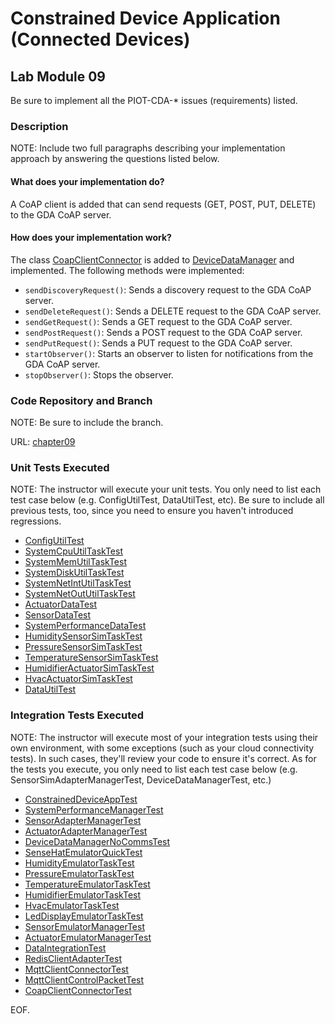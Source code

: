 # Constrained Device Application (Connected Devices)

## Lab Module 09

Be sure to implement all the PIOT-CDA-\* issues (requirements) listed.

### Description

NOTE: Include two full paragraphs describing your implementation approach by answering the questions listed below.

#### What does your implementation do?

A CoAP client is added that can send requests (GET, POST, PUT, DELETE) to the GDA CoAP server.

#### How does your implementation work?

The class [CoapClientConnector](../Python/src/main/python/programmingtheiot/cda/connection/CoapClientConnector.py) is added to [DeviceDataManager](../Python/src/main/python/programmingtheiot/cda/app/DeviceDataManager.py) and implemented. The following methods were implemented:

- `sendDiscoveryRequest()`: Sends a discovery request to the GDA CoAP server.
- `sendDeleteRequest()`: Sends a DELETE request to the GDA CoAP server.
- `sendGetRequest()`: Sends a GET request to the GDA CoAP server.
- `sendPostRequest()`: Sends a POST request to the GDA CoAP server.
- `sendPutRequest()`: Sends a PUT request to the GDA CoAP server.
- `startObserver()`: Starts an observer to listen for notifications from the GDA CoAP server.
- `stopObserver()`: Stops the observer.

### Code Repository and Branch

NOTE: Be sure to include the branch.

URL: [chapter09](https://github.com/SantiagoRR2004/PIC-python-components/tree/chapter09)

### Unit Tests Executed

NOTE: The instructor will execute your unit tests. You only need to list each test case below
(e.g. ConfigUtilTest, DataUtilTest, etc). Be sure to include all previous tests, too,
since you need to ensure you haven't introduced regressions.

- [ConfigUtilTest](../Python/src/test/python/programmingtheiot/part01/unit/common/ConfigUtilTest.py)
- [SystemCpuUtilTaskTest](../Python/src/test/python/programmingtheiot/part01/unit/system/SystemCpuUtilTaskTest.py)
- [SystemMemUtilTaskTest](../Python/src/test/python/programmingtheiot/part01/unit/system/SystemMemUtilTaskTest.py)
- [SystemDiskUtilTaskTest](../Python/src/test/python/programmingtheiot/part01/unit/system/SystemDiskUtilTaskTest.py)
- [SystemNetIntUtilTaskTest](../Python/src/test/python/programmingtheiot/part01/unit/system/SystemNetIntUtilTaskTest.py)
- [SystemNetOutUtilTaskTest](../Python/src/test/python/programmingtheiot/part01/unit/system/SystemNetOutUtilTaskTest.py)
- [ActuatorDataTest](../Python/src/test/python/programmingtheiot/part02/unit/data/ActuatorDataTest.py)
- [SensorDataTest](../Python/src/test/python/programmingtheiot/part02/unit/data/SensorDataTest.py)
- [SystemPerformanceDataTest](../Python/src/test/python/programmingtheiot/part02/unit/data/SystemPerformanceDataTest.py)
- [HumiditySensorSimTaskTest](../Python/src/test/python/programmingtheiot/part02/unit/sim/HumiditySensorSimTaskTest.py)
- [PressureSensorSimTaskTest](../Python/src/test/python/programmingtheiot/part02/unit/sim/PressureSensorSimTaskTest.py)
- [TemperatureSensorSimTaskTest](../Python/src/test/python/programmingtheiot/part02/unit/sim/TemperatureSensorSimTaskTest.py)
- [HumidifierActuatorSimTaskTest](../Python/src/test/python/programmingtheiot/part02/unit/sim/HumidifierActuatorSimTaskTest.py)
- [HvacActuatorSimTaskTest](../Python/src/test/python/programmingtheiot/part02/unit/sim/HvacActuatorSimTaskTest.py)
- [DataUtilTest](../Python/src/test/python/programmingtheiot/part02/unit/data/DataUtilTest.py)

### Integration Tests Executed

NOTE: The instructor will execute most of your integration tests using their own environment, with
some exceptions (such as your cloud connectivity tests). In such cases, they'll review
your code to ensure it's correct. As for the tests you execute, you only need to list each
test case below (e.g. SensorSimAdapterManagerTest, DeviceDataManagerTest, etc.)

- [ConstrainedDeviceAppTest](../Python/src/test/python/programmingtheiot/part01/integration/app/ConstrainedDeviceAppTest.py)
- [SystemPerformanceManagerTest](../Python/src/test/python/programmingtheiot/part01/integration/system/SystemPerformanceManagerTest.py)
- [SensorAdapterManagerTest](../Python/src/test/python/programmingtheiot/part02/integration/system/SensorAdapterManagerTest.py)
- [ActuatorAdapterManagerTest](../Python/src/test/python/programmingtheiot/part02/integration/system/ActuatorAdapterManagerTest.py)
- [DeviceDataManagerNoCommsTest](../Python/src/test/python/programmingtheiot/part02/integration/app/DeviceDataManagerNoCommsTest.py)
- [SenseHatEmulatorQuickTest](../Python/src/test/python/programmingtheiot/part02/integration/emulated/SenseHatEmulatorQuickTest.py)
- [HumidityEmulatorTaskTest](../Python/src/test/python/programmingtheiot/part02/integration/emulated/HumidityEmulatorTaskTest.py)
- [PressureEmulatorTaskTest](../Python/src/test/python/programmingtheiot/part02/integration/emulated/PressureEmulatorTaskTest.py)
- [TemperatureEmulatorTaskTest](../Python/src/test/python/programmingtheiot/part02/integration/emulated/TemperatureEmulatorTaskTest.py)
- [HumidifierEmulatorTaskTest](../Python/src/test/python/programmingtheiot/part02/integration/emulated/HumidifierEmulatorTaskTest.py)
- [HvacEmulatorTaskTest](../Python/src/test/python/programmingtheiot/part02/integration/emulated/HvacEmulatorTaskTest.py)
- [LedDisplayEmulatorTaskTest](../Python/src/test/python/programmingtheiot/part02/integration/emulated/LedDisplayEmulatorTaskTest.py)
- [SensorEmulatorManagerTest](../Python/src/test/python/programmingtheiot/part02/integration/emulated/SensorEmulatorManagerTest.py)
- [ActuatorEmulatorManagerTest](../Python/src/test/python/programmingtheiot/part02/integration/emulated/ActuatorEmulatorManagerTest.py)
- [DataIntegrationTest](../Python/src/test/python/programmingtheiot/part02/integration/data/DataIntegrationTest.py)
- [RedisClientAdapterTest](../Python/src/test/python/programmingtheiot/part02/integration/connection/RedisClientAdapterTest.py)
- [MqttClientConnectorTest](../Python/src/test/python/programmingtheiot/part03/integration/connection/MqttClientConnectorTest.py)
- [MqttClientControlPacketTest](../Python/src/test/python/programmingtheiot/part03/integration/connection/MqttClientControlPacketTest.py)
- [CoapClientConnectorTest](../Python/src/test/python/programmingtheiot/part03/integration/connection/CoapClientConnectorTest.py)

EOF.
